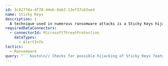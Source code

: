 ```yaml
---
id: 3c82774a-df78-44eb-9ab3-13ef37c63ae4
name: Sticky Keys
description: |
  A technique used in numerous ransomware attacks is a Sticky Keys hijack for privilege escalation/persistence. Surface realted alerts with this query.
requiredDataConnectors:
  - connectorId: MicrosoftThreatProtection
    dataTypes:
      - AlertInfo
tactics:
  - Ransomware
query: "```kusto\n// Checks for possible hijacking of Sticky Keys feature \nAlertInfo | where Title == \"Sticky Keys binary hijack detected\"\n```"
---
```


